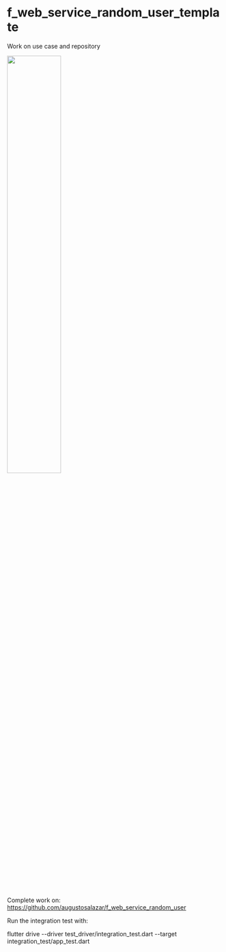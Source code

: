 # f_web_service_random_user_template

Work on use case and repository

<img src="https://user-images.githubusercontent.com/4458129/178583533-4fa18256-b53d-4c1a-b5b5-2fb84b1f3f09.gif" width=50% height=50%>

Complete work on: https://github.com/augustosalazar/f_web_service_random_user

Run the integration test with:

flutter drive --driver test_driver/integration_test.dart --target integration_test/app_test.dart

